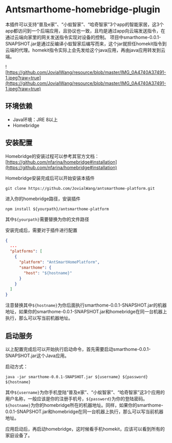 # Antsmarthome-homebridge-plugin

本插件可以支持“普及e家”、“小蚁智家”、“哈奇智家”3个app的智能家居，这3个app都访问到一个后端应用，且协议也一致，且均是通过app向云端发送指令，在通过云端向家里的网关发送指令实现对设备的控制。
项目中smarthome-0.0.1-SNAPSHOT.jar是通过反编译小蚁智家后编写而来，这个jar就担任homekit指令到云端的代理。homekit指令实际上会先发给这个java应用，再由java应用转发到云端。

![https://github.com/JovialWang/resource/blob/master/IMG_0A4740A37491-1.jpeg?raw=true](https://github.com/JovialWang/resource/blob/master/IMG_0A4740A37491-1.jpeg?raw=true)

## 环境依赖

- Java环境：JRE 8以上
- Homebridge

## 安装配置

Homebridge的安装过程可以参考其官方文档：[https://github.com/nfarina/homebridge#installation](https://github.com/nfarina/homebridge#installation)

Homebridge安装完成后可以开始安装本插件
```
git clone https://github.com/JovialWang/antsmarthome-platform.git
```

进入你的homebridge路径，安装插件
```
npm install ${yourpath}/antsmarthome-platform
```

其中`${yourpath}`需要替换为你的文件路径

安装完成后，需要对于插件进行配置

```JSON
{
  ...
  "platforms": [
    {
      "platform": "AntSmartHomePlatform",
      "smarthome": {
        "host": "${hostname}"
      }
    }
  ]
}
```

注意替换其中`${hostname}`为你后面执行smarthome-0.0.1-SNAPSHOT.jar的机器地址，如果你的smarthome-0.0.1-SNAPSHOT.jar和homebridge在同一台机器上执行，那么可以写当前机器地址。

## 启动服务

以上配置完成后可以开始执行启动命令，首先需要启动smarthome-0.0.1-SNAPSHOT.jar这个Java应用。

启动方式：
```
java -jar smarthome-0.0.1-SNAPSHOT.jar ${username} ${password} ${hostname}
```

其中`${username}`为你手机登陆“普及e家”、“小蚁智家”、“哈奇智家”这3个应用的用户名称，一般应该是你的注册手机号，`${password}`为你的登陆密码。`${hostname}`为你的homebridge所在的机器地址。同样，如果你的smarthome-0.0.1-SNAPSHOT.jar和homebridge在同一台机器上执行，那么可以写当前机器地址。

应用启动后，再启动homebridge，这时候看手机homekit，应该可以看到所有的家庭设备了。

